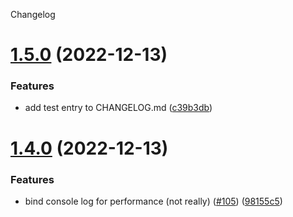 Changelog

# [1.5.0](https://github.com/JoshuaKGoldberg/template-typescript-package/compare/v1.4.0...v1.5.0) (2022-12-13)

### Features

- add test entry to CHANGELOG.md ([c39b3db](https://github.com/JoshuaKGoldberg/template-typescript-package/commit/c39b3db1ad2bf8cd9eb2939ac1d3bba848a2f3d5))

# [1.4.0](https://github.com/JoshuaKGoldberg/template-typescript-package/compare/v1.3.0...v1.4.0) (2022-12-13)

### Features

- bind console log for performance (not really) ([#105](https://github.com/JoshuaKGoldberg/template-typescript-package/issues/105)) ([98155c5](https://github.com/JoshuaKGoldberg/template-typescript-package/commit/98155c5fdb301c78bc9a04a5933b4843fb186692))

<!-- test: is this retained? -->
